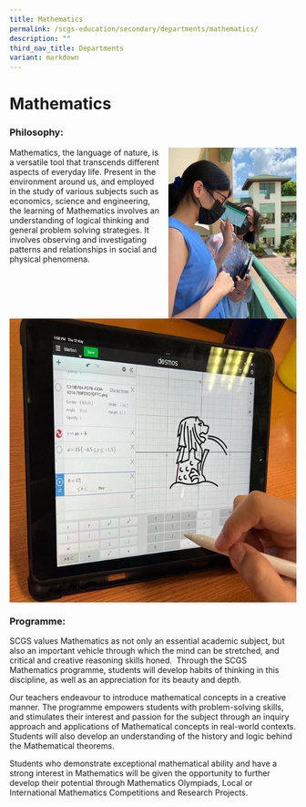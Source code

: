 ```yaml
---
title: Mathematics
permalink: /scgs-education/secondary/departments/mathematics/
description: ""
third_nav_title: Departments
variant: markdown
---
```

# **Mathematics**

### Philosophy:

<img src="/images/Student-3-225x300.jpg" style="width:225px;height:300px;margin-left:15px;" align="right">

Mathematics, the language of nature, is a versatile tool that transcends different aspects of everyday life. Present in the environment around us, and employed in the study of various subjects such as economics, science and engineering, the learning of Mathematics involves an understanding of logical thinking and general problem solving strategies. It involves observing and investigating patterns and relationships in social and physical phenomena.

<img src="/images/Sec_Mathematics_2.jpg" style="width:662px;height:498px;" align="center">

### Programme:

SCGS values Mathematics as not only an essential academic subject, but also an important vehicle through which the mind can be stretched, and critical and creative reasoning skills honed.&nbsp; Through the SCGS Mathematics programme, students will develop habits of thinking in this discipline, as well as an appreciation for its beauty and depth.

Our teachers endeavour to introduce mathematical concepts in a creative manner. The programme empowers students with problem-solving skills, and stimulates their interest and passion for the subject through an inquiry approach and applications of Mathematical concepts in real-world contexts. Students will also develop an understanding of the history and logic behind the Mathematical theorems.


Students who demonstrate exceptional mathematical ability and have a strong interest in Mathematics will be given the opportunity to further develop their potential through Mathematics Olympiads, Local or International Mathematics Competitions and Research Projects.